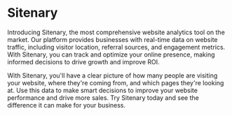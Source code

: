 # Sitenary

Introducing Sitenary, the most comprehensive website analytics tool on the market. Our platform provides businesses with real-time data on website traffic, including visitor location, referral sources, and engagement metrics. With Sitenary, you can track and optimize your online presence, making informed decisions to drive growth and improve ROI.

With Sitenary, you'll have a clear picture of how many people are visiting your website, where they're coming from, and which pages they're looking at. Use this data to make smart decisions to improve your website performance and drive more sales. Try Sitenary today and see the difference it can make for your business.